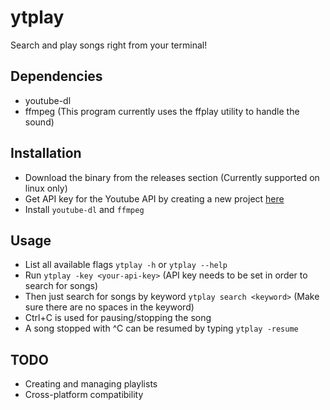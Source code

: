 # ytplay

Search and play songs right from your terminal!

## Dependencies

- youtube-dl
- ffmpeg (This program currently uses the ffplay utility to handle the sound)

## Installation 

- Download the binary from the releases section (Currently supported on linux only) 
- Get API key for the Youtube API by creating a new project [here](https://console.developers.google.com)
- Install ```youtube-dl``` and ```ffmpeg```

## Usage
- List all available flags ```ytplay -h``` or ```ytplay --help```
- Run ```ytplay -key <your-api-key>``` (API key needs to be set in order to search for songs)
- Then just search for songs by keyword ```ytplay search <keyword>``` (Make sure there are no spaces in the keyword)
- Ctrl+C is used for pausing/stopping the song
- A song stopped with ^C can be resumed by typing ```ytplay -resume```

## TODO
- Creating and managing playlists
- Cross-platform compatibility